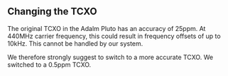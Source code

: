 ## Changing the TCXO

The original TCXO in the Adalm Pluto has an accuracy of 25ppm. At 440MHz carrier frequency, this could result in frequency
offsets of up to 10kHz. This cannot be handled by our system.

We therefore strongly suggest to switch to a more accurate TCXO. We switched to a 0.5ppm TCXO.
